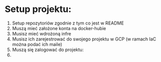 # Setup projektu:

1. Setup repozytoriów zgodnie z tym co jest w README
2. Muszą mieć założone konta na docker-hubie
3. Musisz mieć wdrożoną infre
4. Musisz ich zarejestrować do swojego projektu w GCP (w ramach IaC można podać ich maile)
5. Muszą się zalogować do projektu:
6. 
